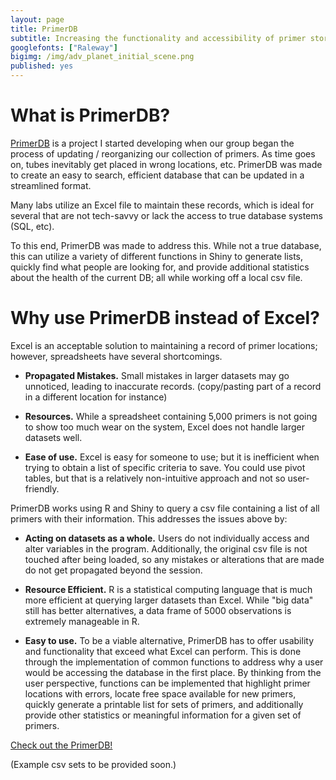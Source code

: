 ```yaml
---
layout: page
title: PrimerDB
subtitle: Increasing the functionality and accessibility of primer storage
googlefonts: ["Raleway"]
bigimg: /img/adv_planet_initial_scene.png
published: yes
---
```


# What is PrimerDB?

[PrimerDB](https://www.avonhan.shinyapps.io/primer_dashboard/) is a project I started developing when our group began the process of updating / reorganizing our collection of primers.  As time goes on, tubes inevitably get placed in wrong locations, etc. PrimerDB was made to create an easy to search, efficient database that can be updated in a streamlined format.


Many labs utilize an Excel file to maintain these records, which is ideal for several that are not tech-savvy or lack the access to true database systems (SQL, etc).


To this end, PrimerDB was made to address this.  While not a true database, this can utilize a variety of different functions in Shiny to generate lists, quickly find what people are looking for, and provide additional statistics about the health of the current DB; all while working off a local csv file.


# Why use PrimerDB instead of Excel?

Excel is an acceptable solution to maintaining a record of primer locations; however, spreadsheets have several shortcomings.

* **Propagated Mistakes.** Small mistakes in larger datasets may go unnoticed, leading to inaccurate records.  (copy/pasting part of a record in a different location for instance)


* **Resources.**  While a spreadsheet containing 5,000 primers is not going to show too much wear on the system, Excel does not handle larger datasets well.


* **Ease of use.** Excel is easy for someone to use; but it is inefficient when trying to obtain a list of specific criteria to save.  You could use pivot tables, but that is a relatively non-intuitive approach and not so user-friendly.


PrimerDB works using R and Shiny to query a csv file containing a list of all primers with their information.  This addresses the issues above by:

* **Acting on datasets as a whole.** Users do not individually access and alter variables in the program.  Additionally, the original csv file is not touched after being loaded, so any mistakes or alterations that are made do not get propagated beyond the session.


* **Resource Efficient.** R is a statistical computing language that is much more efficient at querying larger datasets than Excel.  While "big data" still has better alternatives, a data frame of 5000 observations is extremely manageable in R.  


* **Easy to use.** To be a viable alternative, PrimerDB has to offer usability and functionality that exceed what Excel can perform.  This is done through the implementation of common functions to address why a user would be accessing the database in the first place.  By thinking from the user perspective, functions can be implemented that highlight primer locations with errors, locate free space available for new primers, quickly generate a printable list for sets of primers, and additionally provide other statistics or meaningful information for a given set of primers.


[Check out the PrimerDB!](https://www.avonhan.shinyapps.io/primer_dashboard/)

(Example csv sets to be provided soon.)
